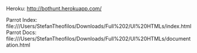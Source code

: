 Heroku: http://bothunt.herokuapp.com/

Parrot Index: file:///Users/StefanTheofilos/Downloads/Full%202/UI%20HTMLs/index.html
Parrot Docs: file:///Users/StefanTheofilos/Downloads/Full%202/UI%20HTMLs/documentation.html
